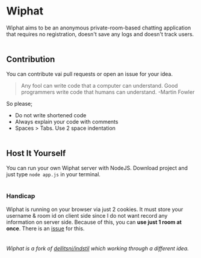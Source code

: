 # Wiphat
Wiphat aims to be an anonymous private-room-based chatting application that requires no registration, doesn't save any logs and doesn't track users.
<br><br>
##  Contribution
You can contribute vai pull requests or open an issue for your idea.
> Any fool can write code that a computer can understand. Good programmers write code that humans can understand. -Martin Fowler

So please;
 - Do not write shortened code
 - Always explain your code with comments
 - Spaces > Tabs. Use 2 space indentation
<br><br>
## Host It Yourself
You can run your own Wiphat server with NodeJS. Download project and just type `node app.js` in your terminal.
<br><br>
### Handicap
Wiphat is running on your browser via just 2 cookies. It must store your username & room id on client side since I do not want record any information on server side. Because of this, you can __use just 1 room at once__. There is an [issue](https://github.com/kaanklky/wiphat/issues/8) for this.
<br><br>
###### Wiphat is a fork of [dellitsni/indstil](https://github.com/dellitsni/indstil) which working through a different idea.